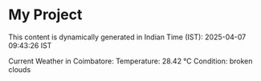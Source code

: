# My Project

This content is dynamically generated in Indian Time (IST): 2025-04-07 09:43:26 IST


Current Weather in Coimbatore:
Temperature: 28.42 °C
Condition: broken clouds
